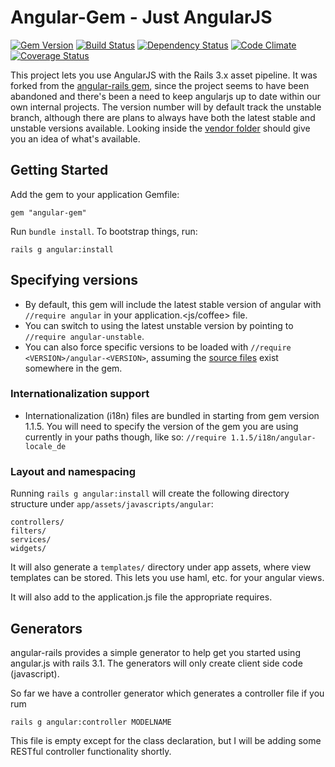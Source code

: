 # Angular-Gem - Just AngularJS
[![Gem Version](https://badge.fury.io/rb/angular-gem.png)](http://badge.fury.io/rb/angular-gem) [![Build Status](https://secure.travis-ci.org/ets-berkeley-edu/angular-gem.png)](http://travis-ci.org/ets-berkeley-edu/angular-gem) [![Dependency Status](https://gemnasium.com/ets-berkeley-edu/angular-gem.png)](https://gemnasium.com/ets-berkeley-edu/angular-gem) [![Code Climate](https://codeclimate.com/github/ets-berkeley-edu/angular-gem.png)](https://codeclimate.com/github/ets-berkeley-edu/angular-gem) [![Coverage Status](https://coveralls.io/repos/ets-berkeley-edu/angular-gem/badge.png?branch=master)](https://coveralls.io/r/ets-berkeley-edu/angular-gem)

This project lets you use AngularJS with the Rails 3.x asset pipeline. It was forked from the [angular-rails gem](https://github.com/ludicast/angular-rails), since the project seems to have been abandoned and there's been a need to keep angularjs up to date within our own internal projects. The version number will by default track the unstable branch, although there are plans to always have both the latest stable and unstable versions available. Looking inside the [vendor folder](https://github.com/ets-berkeley-edu/angular-gem/tree/wip/vendor/assets/javascripts) should give you an idea of what's available.

## Getting Started

Add the gem to your application Gemfile:

    gem "angular-gem"

Run `bundle install`. To bootstrap things, run:

    rails g angular:install

## Specifying versions

- By default, this gem will include the latest stable version of angular with ``//require angular`` in your application.<js/coffee> file.
- You can switch to using the latest unstable version by pointing to ``//require angular-unstable``.
- You can also force specific versions to be loaded with ``//require <VERSION>/angular-<VERSION>``, assuming the [source files](https://github.com/ets-berkeley-edu/angular-gem/tree/master/vendor/assets/javascripts) exist somewhere in the gem.

### Internationalization support ###

- Internationalization (i18n) files are bundled in starting from gem version 1.1.5. You will need to specify the version of the gem you are using currently in your paths though, like so: ``//require 1.1.5/i18n/angular-locale_de``

### Layout and namespacing

Running `rails g angular:install` will create the following directory structure under `app/assets/javascripts/angular`:

    controllers/
    filters/
    services/
    widgets/

It will also generate a `templates/` directory under app assets, where view templates can be stored.  This lets you use haml, etc. for your angular views.

It will also add to the application.js file the appropriate requires.

## Generators

angular-rails provides a simple generator to help get you started using angular.js with rails 3.1.  The generators will only create client side code (javascript).

So far we have a controller generator which generates a controller file if you rum

    rails g angular:controller MODELNAME

This file is empty except for the class declaration, but I will be adding some RESTful controller functionality shortly.
